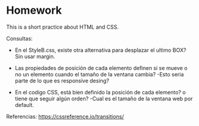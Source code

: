 # Homework
This is a short practice about HTML and CSS. 

Consultas: 
  - En el StyleB.css, existe otra alternativa para desplazar el ultimo BOX? Sin usar margin. 
  - Las propiedades de posición de cada elemento definen si se mueve o no un elemento cuando el tamaño de la ventana cambia? 
        -Esto seria parte de lo que es responsive desing? 
  
  - En el codigo CSS, está bien definido la posición de cada elemento? o tiene que seguir algún orden? 
  -Cual es el tamaño de la ventana web por default. 
  
  
  
Referencias: 
https://cssreference.io/transitions/
